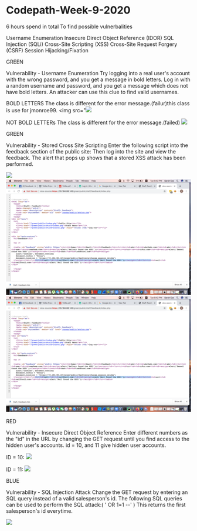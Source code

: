 # Codepath-Week-9-2020

6 hours spend in total
To find possible vulnerbalities

Username Enumeration
Insecure Direct Object Reference (IDOR)
SQL Injection (SQLi)
Cross-Site Scripting (XSS)
Cross-Site Request Forgery (CSRF)
Session Hijacking/Fixation

GREEN

Vulnerability  - Username Enumeration
Try logging into a real user's account with the wrong password, and you get a message in bold letters.
Log in with a random username and password, and you get a message which does not have bold letters.
An attacker can use this clue to find valid usernames. 

BOLD LETTERS 
The class is different for the error message.(failur)this class is use for jmonroe99.
<img src="<img src="https://user-images.githubusercontent.com/26352156/79035940-f631b980-7b77-11ea-8320-994647e72b2f.png">

NOT BOLD LETTERs
The class is different for the error message.(failed)
<img src="https://user-images.githubusercontent.com/26352156/79035942-f9c54080-7b77-11ea-8125-3302c98d0a91.png">


GREEN

Vulnerability  - Stored Cross Site Scripting
Enter the following script into the feedback section of the public site: <script>alert('Nilab found the XSS!');</script>
Then log into the site and view the feedback.
The alert that pops up shows that a stored XSS attack has been performed.

 <img src="https://user-images.githubusercontent.com/26352156/79035932-ec0fbb00-7b77-11ea-9fe5-d261d7b8daa3.png">

<img src="https://github.com/neilakrami/Codepath-Week-9-2020/blob/master/Neil-XSS-exploit.png">
<img src="https://github.com/neilakrami/Codepath-Week-9-2020/blob/master/Neil-XSS-exploit.png">
 
 RED
 
Vulnerability - Insecure Direct Object Reference
Enter different numbers as the "id" in the URL by changing the GET request until you find access to the hidden user's accounts.
id = 10, and 11 give hidden user accounts.

ID = 10: <img src="https://user-images.githubusercontent.com/26352156/79035944-fc279a80-7b77-11ea-93f0-7f5b2a6eef4d.png">

ID = 11: <img src="https://user-images.githubusercontent.com/26352156/79035951-034ea880-7b78-11ea-9abf-c5668fda4dfd.png">

BLUE

Vulnerability - SQL Injection Attack
Change the GET request by entering an SQL query instead of a valid salesperson's id.
The following SQL queries can be used to perform the SQL attack:( ' OR 1=1 --' ) This returns the first salesperson's id everytime.

<img src="https://user-images.githubusercontent.com/26352156/79035956-0ba6e380-7b78-11ea-9f4a-78c24d93ecaa.png">

